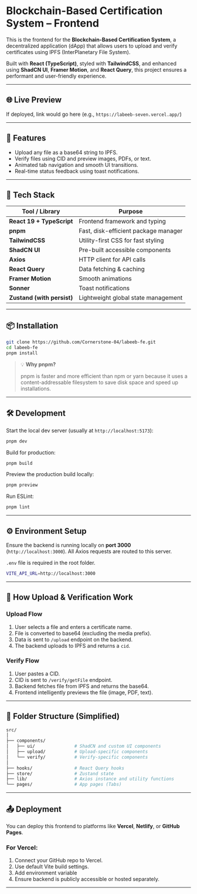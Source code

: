 # Blockchain-Based Certification System – Frontend

This is the frontend for the **Blockchain-Based Certification System**, a decentralized application (dApp) that allows users to upload and verify certificates using IPFS (InterPlanetary File System).

Built with **React (TypeScript)**, styled with **TailwindCSS**, and enhanced using **ShadCN UI**, **Framer Motion**, and **React Query**, this project ensures a performant and user-friendly experience.

---

## 🌐 Live Preview

If deployed, link would go here (e.g., `https://labeeb-seven.vercel.app/`)

---

## 🚀 Features

- Upload any file as a base64 string to IPFS.
- Verify files using CID and preview images, PDFs, or text.
- Animated tab navigation and smooth UI transitions.
- Real-time status feedback using toast notifications.
<!-- - Persistent upload/verification history using Zustand. -->

---

## 🧩 Tech Stack

| Tool / Library             | Purpose                              |
| -------------------------- | ------------------------------------ |
| **React 19 + TypeScript**  | Frontend framework and typing        |
| **pnpm**                   | Fast, disk-efficient package manager |
| **TailwindCSS**            | Utility-first CSS for fast styling   |
| **ShadCN UI**              | Pre-built accessible components      |
| **Axios**                  | HTTP client for API calls            |
| **React Query**            | Data fetching & caching              |
| **Framer Motion**          | Smooth animations                    |
| **Sonner**                 | Toast notifications                  |
| **Zustand (with persist)** | Lightweight global state management  |

---

## 📦 Installation

```bash
git clone https://github.com/Cornerstone-04/labeeb-fe.git
cd labeeb-fe
pnpm install
```

> 💡 **Why pnpm?**
>
> pnpm is faster and more efficient than npm or yarn because it uses a content-addressable filesystem to save disk space and speed up installations.

---

## 🛠 Development

Start the local dev server (usually at `http://localhost:5173`):

```bash
pnpm dev
```

Build for production:

```bash
pnpm build
```

Preview the production build locally:

```bash
pnpm preview
```

Run ESLint:

```bash
pnpm lint
```

---

## ⚙️ Environment Setup

Ensure the backend is running locally on **port 3000** (`http://localhost:3000`). All Axios requests are routed to this server.

`.env` file is required in the root folder.

```bash
VITE_API_URL=http://localhost:3000
```

---

## 🧪 How Upload & Verification Work

### Upload Flow

1. User selects a file and enters a certificate name.
2. File is converted to base64 (excluding the media prefix).
3. Data is sent to `/upload` endpoint on the backend.
4. The backend uploads to IPFS and returns a `cid`.

### Verify Flow

1. User pastes a CID.
2. CID is sent to `/verify/getFile` endpoint.
3. Backend fetches file from IPFS and returns the base64.
4. Frontend intelligently previews the file (image, PDF, text).

---

## 📁 Folder Structure (Simplified)

```bash
src/
│
├── components/
│   ├── ui/               # ShadCN and custom UI components
│   ├── upload/           # Upload-specific components
│   └── verify/           # Verify-specific components
│
├── hooks/                # React Query hooks
├── store/                # Zustand state
├── lib/                  # Axios instance and utility functions
└── pages/                # App pages (Tabs)
```

---

## 📤 Deployment

You can deploy this frontend to platforms like **Vercel**, **Netlify**, or **GitHub Pages**.

### For Vercel:

1. Connect your GitHub repo to Vercel.
2. Use default Vite build settings.
3. Add environment variable
4. Ensure backend is publicly accessible or hosted separately.

---
